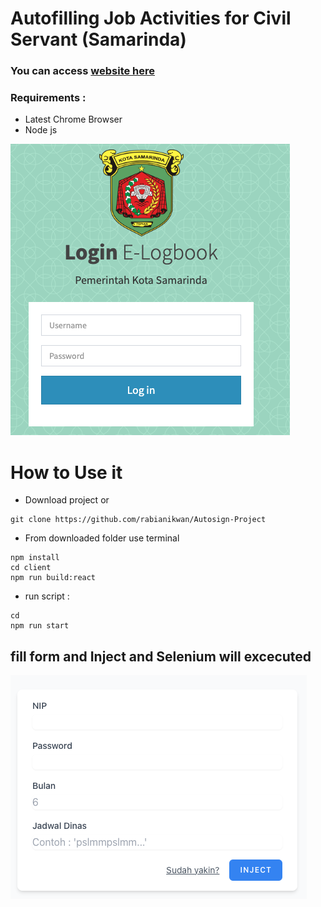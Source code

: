 # Autofilling Job Activities for Civil Servant (Samarinda)

### You can access [website here]('http://36.66.236.83/elogbook-samarinda/')
### Requirements : 
+ Latest Chrome Browser
+ Node js

![](./Docs/web.png)

# How to Use it
+ Download project or
```
git clone https://github.com/rabianikwan/Autosign-Project
```
+ From downloaded folder use terminal
```
npm install
cd client
npm run build:react
```
+ run script :
```
cd
npm run start
```

## fill form and Inject and Selenium will excecuted

![](./Docs/project.png)


